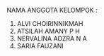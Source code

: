 NAMA ANGGOTA KELOMPOK :
1. ALVI CHOIRINNIKMAH
2. ATSILAH AMANY P H
3. NERVALINA ADZRA N A
4. SARIA FAUZANI